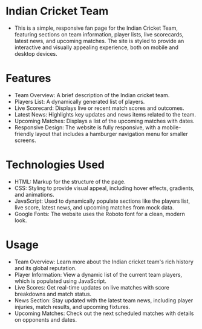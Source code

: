 # Indian Cricket Team
  - This is a simple, responsive fan page for the Indian Cricket Team, featuring sections on team information, player lists, live scorecards, latest news, and upcoming matches. The site is styled to provide an interactive and visually appealing experience, both on mobile and desktop devices.

# Features
  - Team Overview: A brief description of the Indian cricket team.
  - Players List: A dynamically generated list of players.
  -  Live Scorecard: Displays live or recent match scores and outcomes.
  - Latest News: Highlights key updates and news items related to the team.
  - Upcoming Matches: Displays a list of the upcoming matches with dates.
  - Responsive Design: The website is fully responsive, with a mobile-friendly layout that includes a hamburger navigation menu for smaller screens.
                      
# Technologies Used          
  - HTML: Markup for the structure of the page.
  - CSS: Styling to provide visual appeal, including hover effects, gradients, and animations.
  - JavaScript: Used to dynamically populate sections like the players list, live score, latest news, and upcoming matches from mock data.
  - Google Fonts: The website uses the Roboto font for a clean, modern look.
  
# Usage
  - Team Overview: Learn more about the Indian cricket team's rich history and its global reputation.
  - Player Information: View a dynamic list of the current team players, which is populated using JavaScript.
  - Live Scores: Get real-time updates on live matches with score breakdowns and match status.
  - News Section: Stay updated with the latest team news, including player injuries, match results, and upcoming fixtures.
  - Upcoming Matches: Check out the next scheduled matches with details on opponents and dates.
